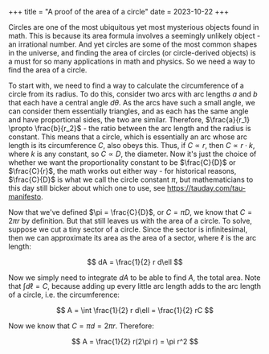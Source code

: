 +++
title = "A proof of the area of a circle"
date = 2023-10-22
+++

Circles are one of the most ubiquitous yet most mysterious objects found in math. This is because its area formula involves a seemingly unlikely object - an irrational number. And yet circles are some of the most common shapes in the universe, and finding the area of circles (or circle-derived objects) is a must for so many applications in math and physics. So we need a way to find the area of a circle.

<!-- more -->

To start with, we need to find a way to calculate the circumference of a circle from its radius. To do this, consider two arcs with arc lengths $a$ and $b$ that each have a central angle $d\theta$. As the arcs have such a small angle, we can consider them essentially triangles, and as each has the same angle and have proportional sides, the two are similar. Therefore, $\frac{a}{r_1} \propto \frac{b}{r_2}$ - the ratio between the arc length and the radius is constant. This means that a circle, which is essentially an arc whose arc length is its circumference $C$, also obeys this. Thus, if $C \propto r$, then $C \propto r \cdot k$, where $k$ is any constant, so $C \propto D$, the diameter. Now it's just the choice of whether we want the proportionality constant to be $\frac{C}{D}$ or $\frac{C}{r}$, the math works out either way - for historical reasons, $\frac{C}{D}$ is what we call the circle constant $\pi$, but mathematicians to this day still bicker about which one to use, see <https://tauday.com/tau-manifesto>.

Now that we've defined $\pi = \frac{C}{D}$, or $C = \pi D$, we know that $C = 2\pi r$ by definition. But that still leaves us with the area of a circle. To solve, suppose we cut a tiny sector of a circle. Since the sector is infinitesimal, then we can approximate its area as the area of a sector, where $\ell$ is the arc length:

$$
dA = \frac{1}{2} r d\ell
$$

Now we simply need to integrate $dA$ to be able to find $A$, the total area. Note that $\int d\ell = C$, because adding up every little arc length adds to the arc length of a circle, i.e. the circumference:

$$
A = \int \frac{1}{2} r d\ell = \frac{1}{2} rC
$$

Now we know that $C = \pi d = 2\pi r$. Therefore:

$$
A = \frac{1}{2} r(2\pi r) = \pi r^2
$$
